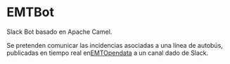 # EMTBot

Slack Bot basado en Apache Camel. 

Se pretenden comunicar las incidencias asociadas a una línea de autobús, publicadas en tiempo real en[EMTOpendata](http://opendata.emtmadrid.es/) a un canal dado de Slack.
